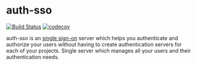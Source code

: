 # auth-sso 

[![Build Status](https://travis-ci.org/iAziz786/auth-sso.svg?branch=master)](https://travis-ci.org/iAziz786/auth-sso) [![codecov](https://codecov.io/gh/iAziz786/auth-sso/branch/master/graph/badge.svg)](https://codecov.io/gh/iAziz786/auth-sso)

auth-sso is an [single sign-on][1] server which helps you authenticate and authorize your users without having to create authentication servers for each of your projects. Single server which manages all your users and their authentication needs.

[1]: https://en.wikipedia.org/wiki/Single_sign-on
